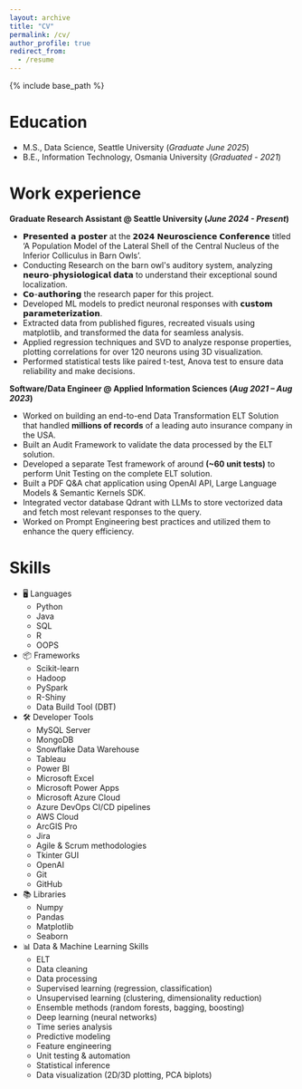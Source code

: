 ```yaml
---
layout: archive
title: "CV"
permalink: /cv/
author_profile: true
redirect_from:
  - /resume
---
```


{% include base_path %}

Education
======
* M.S., Data Science, Seattle University (_Graduate June 2025_)	 			        		
* B.E., Information Technology, Osmania University (_Graduated - 2021_)


Work experience
======

**Graduate Research Assistant @ Seattle University (_June 2024 - Present_)**
- 𝗣𝗿𝗲𝘀𝗲𝗻𝘁𝗲𝗱 𝗮 𝗽𝗼𝘀𝘁𝗲𝗿 at the 𝟮𝟬𝟮𝟰 𝗡𝗲𝘂𝗿𝗼𝘀𝗰𝗶𝗲𝗻𝗰𝗲 𝗖𝗼𝗻𝗳𝗲𝗿𝗲𝗻𝗰𝗲 titled ‘A Population Model of the Lateral Shell of the Central Nucleus of the Inferior Colliculus in Barn Owls’.  
- Conducting Research on the barn owl's auditory system, analyzing 𝗻𝗲𝘂𝗿𝗼-𝗽𝗵𝘆𝘀𝗶𝗼𝗹𝗼𝗴𝗶𝗰𝗮𝗹 𝗱𝗮𝘁𝗮 to understand their exceptional sound localization.  
- 𝗖𝗼-𝗮𝘂𝘁𝗵𝗼𝗿𝗶𝗻𝗴 the research paper for this project.  
- Developed ML models to predict neuronal responses with 𝗰𝘂𝘀𝘁𝗼𝗺 𝗽𝗮𝗿𝗮𝗺𝗲𝘁𝗲𝗿𝗶𝘇𝗮𝘁𝗶𝗼𝗻.  
- Extracted data from published figures, recreated visuals using matplotlib, and transformed the data for seamless analysis. 
- Applied regression techniques and SVD to analyze response properties, plotting correlations for over 120 neurons using 3D visualization. 
- Performed statistical tests like paired t-test, Anova test to ensure data reliability and make decisions.

**Software/Data Engineer @ Applied Information Sciences (_Aug 2021 – Aug 2023_)**
* Worked on building an end-to-end Data Transformation ELT Solution that handled **millions of records** of a leading auto insurance company in the USA.
* Built an Audit Framework to validate the data processed by the ELT solution.
* Developed a separate Test framework of around **(~60 unit tests)** to perform Unit Testing on the complete ELT solution.
* Built a PDF Q&A chat application using OpenAI API, Large Language Models & Semantic Kernels SDK.
* Integrated vector database Qdrant with LLMs to store vectorized data and fetch most relevant responses to the query.
* Worked on Prompt Engineering best practices and utilized them to enhance the query efficiency.

Skills
======
* 🖥️ Languages
  * Python
  * Java
  * SQL
  * R
  * OOPS
* 📦 Frameworks
  * Scikit-learn
  * Hadoop
  * PySpark
  * R-Shiny
  * Data Build Tool (DBT)
* 🛠️ Developer Tools
  * MySQL Server
  * MongoDB
  * Snowflake Data Warehouse
  * Tableau
  * Power BI
  * Microsoft Excel
  * Microsoft Power Apps
  * Microsoft Azure Cloud
  * Azure DevOps CI/CD pipelines
  * AWS Cloud
  * ArcGIS Pro
  * Jira
  * Agile & Scrum methodologies
  * Tkinter GUI
  * OpenAI
  * Git
  * GitHub
* 📚 Libraries
  * Numpy
  * Pandas
  * Matplotlib
  * Seaborn
* 📊 Data & Machine Learning Skills
  * ELT
  * Data cleaning
  * Data processing
  * Supervised learning (regression, classification)
  * Unsupervised learning (clustering, dimensionality reduction)
  * Ensemble methods (random forests, bagging, boosting)
  * Deep learning (neural networks)
  * Time series analysis
  * Predictive modeling
  * Feature engineering
  * Unit testing & automation
  * Statistical inference
  * Data visualization (2D/3D plotting, PCA biplots)

<!-- 
Publications
======
  <ul>{% for post in site.publications reversed %}
    {% include archive-single-cv.html %}
  {% endfor %}</ul> -->

<!--   
Talks
======
  <ul>{% for post in site.talks reversed %}
    {% include archive-single-talk-cv.html  %}
  {% endfor %}</ul>
   -->

<!--    
Teaching
======
  <ul>{% for post in site.teaching reversed %}
    {% include archive-single-cv.html %}
  {% endfor %}</ul> -->
  
<!-- Service and leadership
======
*  -->